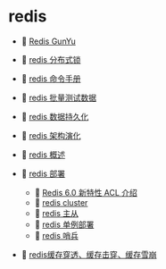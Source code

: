 # redis

* 📄 [Redis GunYu](redis/Redis%20GunYu.md)
* 📄 [redis 分布式锁](redis/redis%20分布式锁.md)
* 📄 [redis 命令手册](redis/redis%20命令手册.md)
* 📄 [redis 批量测试数据](redis/redis%20批量测试数据.md)
* 📄 [redis 数据持久化](redis/redis%20数据持久化.md)
* 📄 [redis 架构演化](redis/redis%20架构演化.md)
* 📄 [redis 概述](redis/redis%20概述.md)
* 📑 [redis 部署](redis/redis%20部署.md)

  * 📄 [Redis 6.0 新特性 ACL 介绍 ](redis/redis%20部署/Redis%206.0%20新特性%20ACL%20介绍%20.md)
  * 📄 [redis cluster](redis/redis%20部署/redis%20cluster.md)
  * 📄 [redis 主从](redis/redis%20部署/redis%20主从.md)
  * 📄 [redis 单例部署](redis/redis%20部署/redis%20单例部署.md)
  * 📄 [redis 哨兵](redis/redis%20部署/redis%20哨兵.md)
* 📄 [redis缓存穿透、缓存击穿、缓存雪崩](redis/redis缓存穿透、缓存击穿、缓存雪崩.md)

‍
